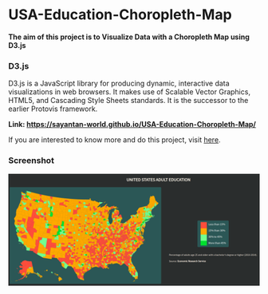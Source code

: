 # USA-Education-Choropleth-Map

**The aim of this project is to Visualize Data with a Choropleth Map using D3.js**

### D3.js

D3.js is a JavaScript library for producing dynamic, interactive data visualizations in web browsers. It makes use of Scalable Vector Graphics, HTML5, and Cascading Style Sheets standards. It is the successor to the earlier Protovis framework.

**Link: https://sayantan-world.github.io/USA-Education-Choropleth-Map/**

If you are interested to know more and do this project, visit <a href="https://www.freecodecamp.org/learn/data-visualization/data-visualization-projects/visualize-data-with-a-choropleth-map">here</a>.

### Screenshot
![](https://github.com/Sayantan-world/USA-Education-Choropleth-Map/blob/main/Images/sc_shot.png?raw=true)
